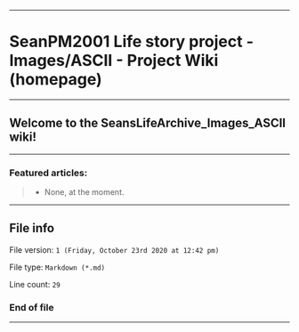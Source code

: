 
***

# SeanPM2001 Life story project - Images/ASCII - Project Wiki (homepage)

***

## Welcome to the SeansLifeArchive_Images_ASCII wiki!

***

### Featured articles:

> * None, at the moment.

***

## File info

File version: `1 (Friday, October 23rd 2020 at 12:42 pm)`

File type: `Markdown (*.md)`

Line count: `29`

### End of file

***
